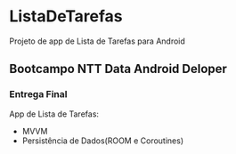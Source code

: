 # ListaDeTarefas
Projeto de app de Lista de Tarefas para Android

## Bootcampo NTT Data Android Deloper
### Entrega Final
App de Lista de Tarefas:
- MVVM
- Persistência de Dados(ROOM e Coroutines)
